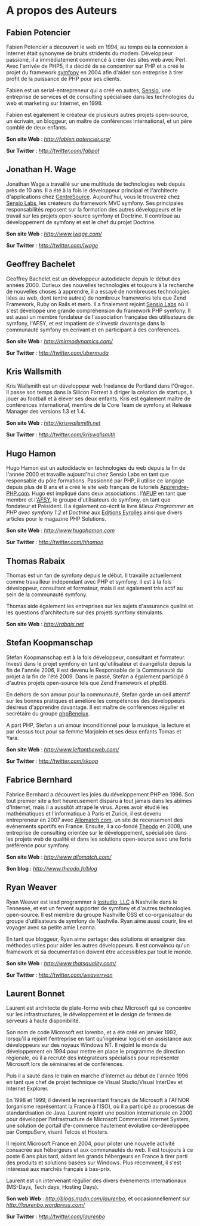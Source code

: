 A propos des Auteurs
====================

Fabien Potencier
----------------

Fabien Potencier a découvert le web en 1994, au temps où la connexion à Internet était synonyme de bruits stridents du modem. Développeur passioné, il a immédiatement commencé à créer des sites web avec Perl. Avec l'arrivée de PHP5, il a décidé de se concentrer sur PHP et a créé le projet du framework [symfony](http://www.symfony-project.org/) en 2004 afin d'aider son entreprise à tirer profit de la puissance de PHP pour ses clients.

Fabien est un serial-entrepreneur qui a créé en autres, [Sensio](http://www.sensio.com/), une entreprise de services et de consulting spécialisée dans les technologies du web et marketing sur Internet, en 1998.

Fabien est également le créateur de plusieurs autres projets open-source, un écrivain, un bloggeur, un maître de conférences international, et un père comblé de deux enfants.

**Son site Web** : *http://fabien.potencier.org/*

**Sur Twitter** : *http://twitter.com/fabpot*

Jonathan H. Wage
----------------

Jonathan Wage a travaillé sur une multitude de technologies web depuis près de 10 ans. Il a été à la fois le développeur principal et l'architecte d'applications chez [CentreSource](http://www.centresource.com). Aujourd'hui, vous le trouverez chez [Sensio Labs](http://www.sensiolabs.com), les créateurs du framework MVC symfony. Ses principales responsabilités reposent sur la formation des autres développeurs et le travail sur les projets open-source symfony et Doctrine. Il contribue au développement de symfony et est le chef du projet Doctrine.

**Son site Web** : *http://www.jwage.com/*

**Sur Twitter** : *http://twitter.com/jwage*

Geoffrey Bachelet
-----------------

Geoffrey Bachelet est un développeur autodidacte depuis le début des années 2000. Curieux des nouvelles technologies et toujours à la recherche de nouvelles choses à apprendre, il a essayé de nombreuses technologies liées au web, dont (entre autres) de nombreux frameworks tels que Zend Framework, Ruby on Rails et merb. Il a finalement rejoint [Sensio Labs](http://www.sensiolabs.com/) où il s'est développé une grande compréhension du framework PHP symfony. Il est aussi un membre fondateur de l'association française des utilisateurs de symfony, l'AFSY, et est impatient de s'investir davantage dans la communauté symfony en écrivant et en participant à des conférences.

**Son site Web** : *http://mirmodynamics.com/*

**Sur Twitter** : *http://twitter.com/ubermuda*

Kris Wallsmith
--------------

Kris Wallsmith est un développeur web freelance de Portland dans l'Oregon. Il passe son temps dans la Silicon Forrest à diriger la création de startups, à jouer au football et à élever ses deux enfants. Kris est également maître de conférences international, membre de la Core Team de symfony et Release Manager des versions 1.3 et 1.4.

**Son site Web** : *http://kriswallsmith.net*

**Sur Twitter** : *http://twitter.com/kriswallsmith*

Hugo Hamon
----------

Hugo Hamon est un autodidacte en technologies du web depuis la fin de l'année 2000 et travaille aujourd'hui chez Sensio Labs en tant que responsable du pôle formations. Passionné par PHP, il utilise ce langage depuis plus de 8 ans et a créé le site web français de tutoriels  [Apprendre-PHP.com](http://www.apprendre-php.com). Hugo est impliqué dans deux associations : l'[AFUP](http://www.afup.org) en tant que membre et l'[AFSY](http://www.afsy.fr), le groupe d'utilisateurs de symfony, en tant que fondateur et Président. Il a également co-écrit le livre _Mieux Programmer en PHP avec symfony 1.2 et Doctrine_ aux [Editions Eyrolles](http://www.editions-eyrolles.com/Livre/9782212124941/symfony) ainsi que divers articles pour le magazine PHP Solutions.

**Son site Web** : *http://www.hugohamon.com*

**Sur Twitter** : *http://twitter.com/hhamon*

Thomas Rabaix
-------------

Thomas est un fan de symfony depuis le début. Il travaille actuellement comme travailleur indépendant avec PHP et symfony. Il est à la fois développeur, consultant et formateur, mais il est également très actif au sein de la communauté symfony.

Thomas aide également les entreprises sur les sujets d'assurance qualité et les questions d'architecture sur des projets symfony stimulants.

**Son site Web** : *http://rabaix.net*

Stefan Koopmanschap
-------------------

Stefan Koopmanschap est à la fois développeur, consultant et formateur. Investi dans le projet symfony en tant qu'utilisateur et évangéliste depuis la fin de l'année 2006, il est devenu le Responsable de la Communauté du projet à la fin de l'été 2009. Dans le passé, Stefan a également participé à d'autres projets open-source tels que Zend Framework et phpBB.

En dehors de son amour pour la communauté, Stefan garde un oeil attentif sur les bonnes pratiques et améliore les compétences des développeurs désireux d'apprendre davantage. Il est maître de conférences régulier et secrétaire du groupe [phpBenelux](http://www.phpbenelux.eu/).

A part PHP, Stefan a un amour inconditionnel pour la musique, la lecture et par dessus tout pour sa femme Marjolein et ses deux enfants Tomas et Yara.

**Son site Web** : *http://www.leftontheweb.com/*

**Sur Twitter** : *http://twitter.com/skoop*

Fabrice Bernhard
----------------

Fabrice Bernhard a découvert les joies du développement PHP en 1996. Son tout premier site a fort heureusement disparu à tout jamais dans les abîmes d'Internet, mais il a aussitôt attrapé le virus. Après avoir étudié les mathématiques et l'informatique à Paris et Zurick, il est devenu entrepreneur en 2007 avec [Allomatch.com](http://www.allomatch.com), un site de recensement des évènements sportifs en France. Ensuite, il a co-fondé [Theodo](http://www.theodo.fr) en 2008, une entreprise de consulting orientée sur le développement, spécialisée dans les projets web de qualité et dans les solutions open-source avec une forte préférence pour symfony.

**Son site Web** : *http://www.allomatch.com/*

**Son blog** : *http://www.theodo.fr/blog*

Ryan Weaver
-----------

Ryan Weaver est lead programmer à [Iostudio, LLC](http://www.iostudio.com/) à Nashville dans le Tennesee, et est un fervent supporter de symfony et d'autres technologies open-source. Il est membre du groupe Nashville OSS et co-organisateur du groupe d'utilisateurs de symfony de Nashvile. Ryan aime aussi courir, lire et voyager avec sa petite amie Leanna.

En tant que bloggeur, Ryan aime partager des solutions et enseigner des méthodes utiles pour aider les autres développeurs. Il est convaincu qu'un framework et sa documentation doivent être accessibles par tout le monde.

**Son site Web** : *http://www.thatsquality.com/*

**Sur Twitter** : *http://twitter.com/weaverryan*

Laurent Bonnet
--------------

Laurent est architecte de plate-forme web chez Microsoft qui se concentre sur les infrastructures, le développement et le design de fermes de serveurs à haute disponibilité.

Son nom de code Microsoft est lorenbo, et a été créé en janvier 1992, lorsqu'il a rejoint l'entreprise en tant qu'ingénieur logiciel en assistance aux développeurs sur des noyaux Windows NT. Il rejoint le monde du développement en 1994 pour mettre en place le programme de direction régionale, où il a recruté des intégrateurs spécialisés pour représenter Microsoft lors de séminaires et de
conférences.

Puis il a sauté dans le train en marche d'Internet au début de l'année 1996 en tant que chef de projet technique de Visual Studio/Visual InterDev et Internet Explorer.

En 1998 et 1999, il devient le représentant français de Microsoft à l'AFNOR (organisme représentant la France à l'ISO), où il a participé au processus de standardisation de Java. Laurent rejoint une position internationale en 2000 pour développer l'infrastructure de Microsoft Commercial Internet System, une solution de portail d'e-commerce hautement évolutive co-développée par CompuServ, visant Telcos et Hosters.

Il rejoint Microsoft France en 2004, pour piloter une nouvelle activité consacrée aux hébergeurs et aux communautés du web. Il est toujours à ce poste 6 ans plus tard, aidant les grands hébergeurs en France à tirer parti des produits et solutions basées sur Windows. Plus récemment, il s'est intéressé aux marchés français à bas-prix.

Laurent est un intervenant régulier des divers évènements internationaux (MS-Days, Tech days, Hosting Days).

**Son web Web** : *http://blogs.msdn.com/laurenbo*, et occasionnellement sur *http://laurenbo.wordpress.com/*

**Sur Twitter** : *http://twitter.com/laurenbo*